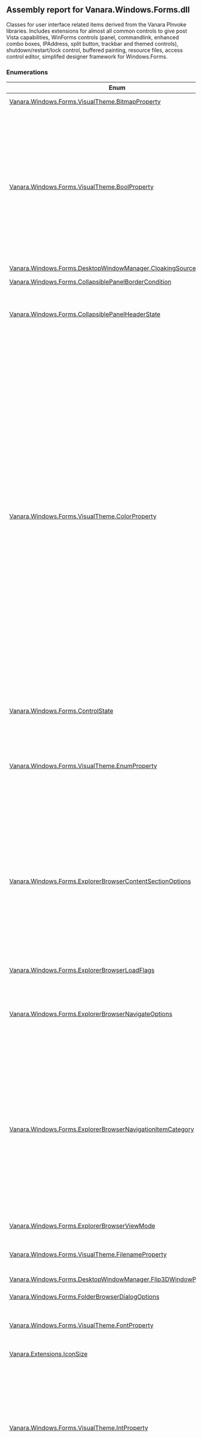 ## Assembly report for Vanara.Windows.Forms.dll
Classes for user interface related items derived from the Vanara PInvoke libraries. Includes extensions for almost all common controls to give post Vista capabilities, WinForms controls (panel, commandlink, enhanced combo boxes, IPAddress, split button, trackbar and themed controls), shutdown/restart/lock control, buffered painting, resource files, access control editor, simplifed designer framework for Windows.Forms.
### Enumerations
Enum | Description | Values
---- | ---- | ----
[Vanara.Windows.Forms.VisualTheme.BitmapProperty](https://github.com/dahall/Vanara/search?l=C%23&q=BitmapProperty) | Properties accessible via `Vanara.Windows.Forms.VisualTheme.GetBitmap(System.Int32,System.Int32,Vanara.Windows.Forms.VisualTheme.BitmapProperty)`. | BackgroundImage, GlyphImage, Handle
[Vanara.Windows.Forms.VisualTheme.BoolProperty](https://github.com/dahall/Vanara/search?l=C%23&q=BoolProperty) | Properties accessible via `Vanara.Windows.Forms.VisualTheme.GetBool(System.Int32,System.Int32,Vanara.Windows.Forms.VisualTheme.BoolProperty)`. | FlatMenus, Transparent, AutoSize, BorderOnly, Composited, BackgroundFill, GlyphTransparent, GlyphOnly, AlwaysShowSizingBar, MirrorImage, UniformSizing, IntegralSizing, SourceGrow, SourceShrink, DrawBorders, NoEtchedEffect, TextApplyOverlay, TextGlow, TextItalic, CompositedOpaque, LocalizedMirrorImage, UserPicture, ScaledBackground
[Vanara.Windows.Forms.DesktopWindowManager.CloakingSource](https://github.com/dahall/Vanara/search?l=C%23&q=CloakingSource) | Use with GetWindowAttr and WindowAttribute.Cloaked. If the window is cloaked, provides one of the following values explaining why. | App, Shell, Inherited
[Vanara.Windows.Forms.CollapsiblePanelBorderCondition](https://github.com/dahall/Vanara/search?l=C%23&q=CollapsiblePanelBorderCondition) | Determines when a border will be displayed. | Always, OnlyExpanded, Never
[Vanara.Windows.Forms.CollapsiblePanelHeaderState](https://github.com/dahall/Vanara/search?l=C%23&q=CollapsiblePanelHeaderState) | Determines the state of the panel's header. | Normal, Hot, Pressed, ExpandedNormal, ExpandedHot, ExpandedPressed, Disabled, ExpandedDisabled
[Vanara.Windows.Forms.VisualTheme.ColorProperty](https://github.com/dahall/Vanara/search?l=C%23&q=ColorProperty) | Properties accessible via `Vanara.Windows.Forms.VisualTheme.GetColor(System.Int32,System.Int32,Vanara.Windows.Forms.VisualTheme.ColorProperty)`. | ScrollBar, Background, ActiveCaption, InactiveCaption, Menu, Window, WindowFrame, MenuText, WindowText, CaptionText, ActiveBorder, InactiveBorder, AppWorkspace, Highlight, HighlightText, ButtonFace, ButtonShadow, GrayText, ButtonText, InactiveCaptionText, ButtonHighlight, DarkShadow3D, Light3D, InfoText, InfoBackground, ButtonAlternateFace, HotTracking, GradientActiveCaption, GradientInactiveCaption, MenuHilight, MenuBar, FromColor1, FromColor2, FromColor3, FromColor4, FromColor5, BorderColor, FillColor, TextColor, EdgeLightColor, EdgeHighlightColor, EdgeShadowColor, EdgeDarkShadowColor, EdgeFillColor, TransparentColor, GradientColor1, GradientColor2, GradientColor3, GradientColor4, GradientColor5, ShadowColor, GlowColor, TextBorderColor, TextShadowColor, GlyphTextColor, GlyphTransparentColor, FillColorHint, BorderColorHint, AccentColorHint, TextColorHint, Heading1TextColor, Heading2TextColor, BodyTextColor, BlendColor
[Vanara.Windows.Forms.ControlState](https://github.com/dahall/Vanara/search?l=C%23&q=ControlState) | State flags for controls derived from `Vanara.Windows.Forms.CustomDrawBase`. | Hot, Pressed, Disabled, Animating, MouseDown, InButtonUp, Defaulted, Focused
[Vanara.Windows.Forms.VisualTheme.EnumProperty](https://github.com/dahall/Vanara/search?l=C%23&q=EnumProperty) | Properties accessible via <c>GetEnumValue</c>. | BackgroundType, BorderType, FillType, SizingType, HAlign, ContentAlignment, VAlign, OffsetType, IconEffect, TextShadowType, ImageLayout, GlyphType, ImageSelectType, GlyphFontSizingType, TrueSizeScalingType
[Vanara.Windows.Forms.ExplorerBrowserContentSectionOptions](https://github.com/dahall/Vanara/search?l=C%23&q=ExplorerBrowserContentSectionOptions) | Indicates the content options of the explorer browser. Typically use one, or a bitwise combination of these flags to specify how content should appear in the explorer browser control | None, AutoArrange, Desktop, SingleSelection, NoSubfolders, Transparent, NoScrollBars, AlignLeft, NoIcons, SingleClickActivate, NoWebView, HideFileNames, CheckSelect, NoEnumOnRefresh, NoGrouping, FullRowSelect, NoFilters, NoColumnHeader, NoHeaderInAllViews, ExtendedTiles, AutoCheckSelect, NoBrowserViewState, SubsetGroup, UseSearchFolder, AllowRtlReading
[Vanara.Windows.Forms.ExplorerBrowserLoadFlags](https://github.com/dahall/Vanara/search?l=C%23&q=ExplorerBrowserLoadFlags) | These flags are used with `Vanara.Windows.Forms.ExplorerBrowser.LoadCustomItems(System.Object,Vanara.Windows.Forms.ExplorerBrowserLoadFlags)`. | None, SelectFromDataObject, NoDropTarget
[Vanara.Windows.Forms.ExplorerBrowserNavigateOptions](https://github.com/dahall/Vanara/search?l=C%23&q=ExplorerBrowserNavigateOptions) | Specifies the options that control subsequent navigation. Typically use one, or a bitwise combination of these flags to specify how the explorer browser navigates. | None, NavigateOnce, ShowFrames, AlwaysNavigate, NoTravelLog, NoWrapperWindow, HtmlSharePointView, NoBorder, NoPersistViewState
[Vanara.Windows.Forms.ExplorerBrowserNavigationItemCategory](https://github.com/dahall/Vanara/search?l=C%23&q=ExplorerBrowserNavigationItemCategory) | Flags specifying the folder to be browsed. | Absolute, UseCurrentWindow, Default, SameWindow, NewWindow, NoFolderTree, ExploreMode, NoTransferHistory, Relative, ParentFolder, NavigateBack, NavigateForward, AllowAutoNavigate, KeepSearchText, ActivateNoFocus, CreateNoHistory, PlayNoSound, CallerUntrusted, TrustFirstDownload, UntrustedForDownload, NoHistorySelect, WriteNoHistory, TrustedForActiveX, FeedNavigation, Redirect
[Vanara.Windows.Forms.ExplorerBrowserViewMode](https://github.com/dahall/Vanara/search?l=C%23&q=ExplorerBrowserViewMode) | Indicates the viewing mode of the explorer browser | Icon, SmallIcon, List, Details, Thumbnail, Tile, ThumbStrip, Content, Auto
[Vanara.Windows.Forms.VisualTheme.FilenameProperty](https://github.com/dahall/Vanara/search?l=C%23&q=FilenameProperty) | Properties accessible via `Vanara.Windows.Forms.VisualTheme.GetFilename(System.Int32,System.Int32,Vanara.Windows.Forms.VisualTheme.FilenameProperty)`. | ImageFile, ImageFile1, ImageFile2, ImageFile3, ImageFile4, ImageFile5, GlyphImageFile
[Vanara.Windows.Forms.DesktopWindowManager.Flip3DWindowPolicy](https://github.com/dahall/Vanara/search?l=C%23&q=Flip3DWindowPolicy) | Flags used by the SetWindowAttr method to specify the Flip3D window policy. | Default, ExcludeBelow, ExcludeAbove
[Vanara.Windows.Forms.FolderBrowserDialogOptions](https://github.com/dahall/Vanara/search?l=C%23&q=FolderBrowserDialogOptions) |  | Folders, FoldersAndFiles, Computers, Printers
[Vanara.Windows.Forms.VisualTheme.FontProperty](https://github.com/dahall/Vanara/search?l=C%23&q=FontProperty) | Properties accessible via `Vanara.Windows.Forms.VisualTheme.GetFont(System.Drawing.IDeviceContext,System.Int32,System.Int32,Vanara.Windows.Forms.VisualTheme.FontProperty)`. | Caption, SmallCaption, Menu, Status, MessageBox, IconTitle, Heading1, Heading2, Body, Glyph
[Vanara.Extensions.IconSize](https://github.com/dahall/Vanara/search?l=C%23&q=IconSize) | Used to determine the size of the icon returned by various shell methods. | Large, Small, ExtraLarge, Jumbo
[Vanara.Windows.Forms.VisualTheme.IntProperty](https://github.com/dahall/Vanara/search?l=C%23&q=IntProperty) | Properties accessible via `Vanara.Windows.Forms.VisualTheme.GetInt(System.Int32,System.Int32,Vanara.Windows.Forms.VisualTheme.IntProperty)`. | CharSet, MinimumColorDepth, FromHue1, FromHue2, FromHue3, FromHue4, FromHue5, ToHue1, ToHue2, ToHue3, ToHue4, ToHue5, ToColor1, ToColor2, ToColor3, ToColor4, ToColor5, TextGlowSize, FramesPerSecond, PixelsPerFrame, AnimationDelay, GlowIntensity, Opacity, ColorizationColor, ColorizationOpacity, AnimationDuration
[Vanara.Windows.Forms.ItemHitLocation](https://github.com/dahall/Vanara/search?l=C%23&q=ItemHitLocation) | The location on the IShellItem that was clicked. | NoWhere, OnIcon, OnLabel, OnIndent, OnButton, OnRight, OnStateIcon, OnItem, OnTabButton
[Vanara.Windows.Forms.KnownFolder](https://github.com/dahall/Vanara/search?l=C%23&q=KnownFolder) | Standard folders registered with the system as Known Folders. A computer will have only folders appropriate to it installed. | AccountPictures, AddNewPrograms, AdminTools, ApplicationShortcuts, AppsFolder, AppUpdates, CameraRoll, CDBurning, ChangeRemovePrograms, CommonAdminTools, CommonOEMLinks, CommonPrograms, CommonStartMenu, CommonStartup, CommonTemplates, ComputerFolder, ConflictFolder, ConnectionsFolder, Contacts, ControlPanelFolder, Cookies, Desktop, DeviceMetadataStore, Documents, DocumentsLibrary, Downloads, Favorites, Fonts, Games, GameTasks, History, HomeGroup, HomeGroupCurrentUser, ImplicitAppShortcuts, InternetCache, InternetFolder, Libraries, Links, LocalAppData, LocalAppDataLow, LocalizedResourcesDir, Music, MusicLibrary, NetHood, NetworkFolder, OriginalImages, PhotoAlbums, PicturesLibrary, Pictures, Playlists, PrintersFolder, PrintHood, Profile, ProgramData, ProgramFiles, ProgramFilesX64, ProgramFilesX86, ProgramFilesCommon, ProgramFilesCommonX64, ProgramFilesCommonX86, Programs, Public, PublicDesktop, PublicDocuments, PublicDownloads, PublicGameTasks, PublicLibraries, PublicMusic, PublicPictures, PublicRingtones, PublicUserTiles, PublicVideos, QuickLaunch, Recent, RecordedTVLibrary, RecycleBinFolder, ResourceDir, Ringtones, RoamingAppData, RoamedTileImages, RoamingTiles, SampleMusic, SamplePictures, SamplePlaylists, SampleVideos, SavedGames, SavedPictures, SavedPicturesLibrary, SavedSearches, Screenshots, SEARCH_CSC, SearchHistory, SearchHome, SEARCH_MAPI, SearchTemplates, SendTo, SidebarDefaultParts, SidebarParts, SkyDrive, SkyDriveCameraRoll, SkyDriveDocuments, SkyDrivePictures, StartMenu, Startup, SyncManagerFolder, SyncResultsFolder, SyncSetupFolder, System, SystemX86, Templates, UserPinned, UserProfiles, UserProgramFiles, UserProgramFilesCommon, UsersFiles, UsersLibraries, Videos, VideosLibrary, Windows, Undefined
[Vanara.Windows.Forms.VisualTheme.MarginsProperty](https://github.com/dahall/Vanara/search?l=C%23&q=MarginsProperty) | Properties accessible via `Vanara.Windows.Forms.VisualTheme.GetMargins(System.Drawing.IDeviceContext,System.Int32,System.Int32,Vanara.Windows.Forms.VisualTheme.MarginsProperty)`. | Sizing, Content, Caption
[Vanara.Windows.Forms.VisualTheme.MetricProperty](https://github.com/dahall/Vanara/search?l=C%23&q=MetricProperty) | Properties accessible via `Vanara.Windows.Forms.VisualTheme.GetMetric(System.Drawing.IDeviceContext,System.Int32,System.Int32,Vanara.Windows.Forms.VisualTheme.MetricProperty)`. | ImageCount, AlphaLevel, BorderSize, RoundCornerWidth, RoundCornerHeight, GradientRatio1, GradientRatio2, GradientRatio3, GradientRatio4, GradientRatio5, ProgressChunkSize, ProgressSpaceSize, Saturation, TextBorderSize, AlphaThreshold, Width, Height, GlyphIndex, TrueSizeStretchMark, MinDpi1, MinDpi2, MinDpi3, MinDpi4, MinDpi5
[Vanara.Windows.Forms.DesktopWindowManager.NonClientRenderingPolicy](https://github.com/dahall/Vanara/search?l=C%23&q=NonClientRenderingPolicy) | Flags used by the SetWindowAttr method to specify the non-client area rendering policy. | UseWindowStyle, Disabled, Enabled
[Vanara.Windows.Forms.PaneVisibilityState](https://github.com/dahall/Vanara/search?l=C%23&q=PaneVisibilityState) | Indicates the visibility state of an ExplorerBrowser pane. | Default, Show, Hide
[Vanara.Windows.Forms.VisualTheme.PartSize](https://github.com/dahall/Vanara/search?l=C%23&q=PartSize) | Identifies the type of size value to retrieve for a visual style part. | Minimum, BestFit, Default
[Vanara.Windows.Forms.VisualTheme.PositionProperty](https://github.com/dahall/Vanara/search?l=C%23&q=PositionProperty) | Properties accessible via `Vanara.Windows.Forms.VisualTheme.GetPosition(System.Int32,System.Int32,Vanara.Windows.Forms.VisualTheme.PositionProperty)`. | Offset, TextShadowOffset, MinSize, MinSize1, MinSize2, MinSize3, MinSize4, MinSize5, NormalSize
[Vanara.Windows.Forms.ProgressBarState](https://github.com/dahall/Vanara/search?l=C%23&q=ProgressBarState) | Progress bar state. | Normal, Error, Paused
[Vanara.Windows.Forms.VisualTheme.PropertyOrigin](https://github.com/dahall/Vanara/search?l=C%23&q=PropertyOrigin) | Returned by <c>GetPropertyOrigin</c> to specify where a property was found. | State, Part, Class, Global, NotFound
[Vanara.Windows.Forms.VisualTheme.RectangleProperty](https://github.com/dahall/Vanara/search?l=C%23&q=RectangleProperty) | Properties accessible via `Vanara.Windows.Forms.VisualTheme.GetRect(System.Int32,System.Int32,Vanara.Windows.Forms.VisualTheme.RectangleProperty)`. | DefaultPane, CustomSplit, AnimationButton, Atlas
[Vanara.Windows.Forms.RenderStyle](https://github.com/dahall/Vanara/search?l=C%23&q=RenderStyle) | Style used to render the theme. | SystemTheme, Custom
[Vanara.Windows.Forms.SecurityPageType](https://github.com/dahall/Vanara/search?l=C%23&q=SecurityPageType) | Values that indicate the types of property pages in an access control editor property sheet. | BasicPermissions, AdvancedPermissions, Audit, Owner, EffectiveRights, TakeOwnership, Share
[Vanara.Windows.Forms.ShellNamespaceTreeControlAction](https://github.com/dahall/Vanara/search?l=C%23&q=ShellNamespaceTreeControlAction) | Actions on a `Vanara.Windows.Forms.ShellNamespaceTreeControl` exposed through `Vanara.Windows.Forms.ShellNamespaceTreeControlEventArgs`. | Unknown, ByKeyboard, ByMouse, AfterAdd, AfterDelete, BeforeDelete, Collapse, Expand
[Vanara.Windows.Forms.ShellProgressDialogStyle](https://github.com/dahall/Vanara/search?l=C%23&q=ShellProgressDialogStyle) | Display style for a `Vanara.Windows.Forms.ShellProgressDialog`. | Normal, Marquee, Hidden
[Vanara.Windows.Forms.ShellTreeItemButton](https://github.com/dahall/Vanara/search?l=C%23&q=ShellTreeItemButton) | Determines the image displayed to the right of an item in `Vanara.Windows.Forms.ShellNamespaceTreeControl`. | None, Arrow, Delete, Refresh
[Vanara.Windows.Forms.ShellTreeItemCheckBoxStyle](https://github.com/dahall/Vanara/search?l=C%23&q=ShellTreeItemCheckBoxStyle) | The style of check box to display. | None, Normal, Partial, Exclusion, Dimmed
[Vanara.Windows.Forms.ShellTreeItemState](https://github.com/dahall/Vanara/search?l=C%23&q=ShellTreeItemState) | Specifies the state of a tree item. | None, Selected, Expanded, Bold, Disabled, SelectedNotExpanded
[Vanara.Windows.Forms.CustomComboBox.SizeMode](https://github.com/dahall/Vanara/search?l=C%23&q=SizeMode) | Sizing mode for the CustomComboBox drop-down area. | UseComboSize, UseControlSize, UseDropDownSize
[Vanara.Windows.Forms.VisualTheme.StringProperty](https://github.com/dahall/Vanara/search?l=C%23&q=StringProperty) | Properties accessible via `Vanara.Windows.Forms.VisualTheme.GetString(System.Int32,System.Int32,Vanara.Windows.Forms.VisualTheme.StringProperty)`. | ColorSchemes, Sizes, Name, DisplayName, Tooltip, Company, Author, Copyright, Url, Version, Description, CssName, XmlName, LastUpdated, Alias, Text, ClassicValue, AtlasInputImage
[Vanara.Windows.Forms.TaskDialogButtonDisplay](https://github.com/dahall/Vanara/search?l=C%23&q=TaskDialogButtonDisplay) | Indicates how buttons are displayed on a `Vanara.Windows.Forms.TaskDialog`. | StandardButton, CommandLink, CommandLinkNoIcon
[Vanara.Windows.Forms.TaskDialogCommonButtons](https://github.com/dahall/Vanara/search?l=C%23&q=TaskDialogCommonButtons) | The TaskDialog common button flags used to specify the built in buttons to show in the TaskDialog. | None, Ok, Yes, No, Cancel, Retry, Close
[Vanara.Windows.Forms.TaskDialogIcon](https://github.com/dahall/Vanara/search?l=C%23&q=TaskDialogIcon) | The System icons the TaskDialog supports. | None, ShieldGray, SecuritySuccess, SecurityError, SecurityWarning, ShieldBlue, Shield, Information, Error, Warning
### Structures
Struct | Description
---- | ----
[Vanara.Windows.Forms.TaskDialog.TaskDialogResult](https://github.com/dahall/Vanara/search?l=C%23&q=TaskDialogResult) | Results from running the `Vanara.Windows.Forms.TaskDialog`.
### Interfaces
Interface | Description
---- | ----
[Vanara.Security.AccessControl.IAccessControlEditorDialogProvider](https://github.com/dahall/Vanara/search?l=C%23&q=IAccessControlEditorDialogProvider) | An interface for defining an information provider for object types supplied to the `Vanara.Windows.Forms.AccessControlEditorDialog`.
[Vanara.Windows.Forms.Design.IActionGetItem](https://github.com/dahall/Vanara/search?l=C%23&q=IActionGetItem) | Interface for an action that has items and a category.
[Vanara.Windows.Forms.IDrawingStyle<T>](https://github.com/dahall/Vanara/search?l=C%23&q=IDrawingStyle<T>) | An interface for controls that provide drawing styles.
[Vanara.Windows.Forms.IEnableable](https://github.com/dahall/Vanara/search?l=C%23&q=IEnableable) | Interface that exposes an <c>Enabled</c> property for an item supplied to `Vanara.Windows.Forms.DisabledItemComboBox`.
### Classes
Class | Description
---- | ----
[Vanara.Windows.Forms.AccessControlEditorDialog](https://github.com/dahall/Vanara/search?l=C%23&q=AccessControlEditorDialog) | Displays a property sheet that contains a basic security property page. This property page enables the user to view and edit the access rights allowed or denied by the ACEs in an object's DACL.
[Vanara.Windows.Forms.ActivationContext](https://github.com/dahall/Vanara/search?l=C%23&q=ActivationContext) | Provides an activation context for a manifest file or PE image. On disposal, the context is deactivated.
[Vanara.Windows.Forms.Design.AttributedComponentDesigner<T>](https://github.com/dahall/Vanara/search?l=C%23&q=AttributedComponentDesigner<T>) | A designer for components that support attributes.
[Vanara.Windows.Forms.Design.AttributedComponentDesignerEx<T>](https://github.com/dahall/Vanara/search?l=C%23&q=AttributedComponentDesignerEx<T>) | An extended designer for components that support attributes.
[Vanara.Windows.Forms.Design.AttributedControlDesigner<T>](https://github.com/dahall/Vanara/search?l=C%23&q=AttributedControlDesigner<T>) | A designer for controls that support attributes.
[Vanara.Windows.Forms.Design.AttributedControlDesignerEx<T>](https://github.com/dahall/Vanara/search?l=C%23&q=AttributedControlDesignerEx<T>) | An extended designer for controls that support attributes.
[Vanara.Windows.Forms.Design.AttributedDesignerActionList](https://github.com/dahall/Vanara/search?l=C%23&q=AttributedDesignerActionList) | A designer action list pulled from attributes.
[Vanara.Windows.Forms.Design.AttributedParentControlDesigner<T>](https://github.com/dahall/Vanara/search?l=C%23&q=AttributedParentControlDesigner<T>) | A designer for parent controls supported by attributes.
[Vanara.Windows.Forms.Design.AttributedParentControlDesignerEx<T>](https://github.com/dahall/Vanara/search?l=C%23&q=AttributedParentControlDesignerEx<T>) | An extended designer for parent controls supported by attributes.
[Vanara.Security.AuthenticationBuffer](https://github.com/dahall/Vanara/search?l=C%23&q=AuthenticationBuffer) | Safe container for an authentication buffer. Allows for creation using native <c>CredPackAuthenticationBuffer</c> method or assignment from an existing <c>IntPtr</c>. Can unpack to `System.String` or `System.Security.SecureString` values.
[Vanara.Drawing.BufferedAnimationPainter](https://github.com/dahall/Vanara/search?l=C%23&q=BufferedAnimationPainter) | Use to paint a buffered animation.
[Vanara.Drawing.BufferedPaint](https://github.com/dahall/Vanara/search?l=C%23&q=BufferedPaint) | Buffered painting helper class.
[Vanara.Drawing.BufferedPainter](https://github.com/dahall/Vanara/search?l=C%23&q=BufferedPainter) | Use to perform buffered painting.
[Vanara.Windows.Forms.TaskDialog.ButtonClickedEventArgs](https://github.com/dahall/Vanara/search?l=C%23&q=ButtonClickedEventArgs) | Provides data for the `Vanara.Windows.Forms.TaskDialog.ButtonClicked` and the `Vanara.Windows.Forms.TaskDialog.RadioButtonClicked` events.
[Vanara.Extensions.ButtonExtension](https://github.com/dahall/Vanara/search?l=C%23&q=ButtonExtension) | Extension methods for `System.Windows.Forms.ButtonBase`.
[Vanara.Windows.Forms.CollapsiblePanel](https://github.com/dahall/Vanara/search?l=C%23&q=CollapsiblePanel) | Control providing a panel that can be collapsed.
[Vanara.Extensions.ComboBoxExtension](https://github.com/dahall/Vanara/search?l=C%23&q=ComboBoxExtension) | Extension methods for `System.Windows.Forms.ComboBox`.
[Vanara.Windows.Forms.CommandLink](https://github.com/dahall/Vanara/search?l=C%23&q=CommandLink) | Represents a Windows Command Link control.
[Vanara.Windows.Forms.Design.ComponentDesignerExtension](https://github.com/dahall/Vanara/search?l=C%23&q=ComponentDesignerExtension) | Methods to assist when using designer code.
[Vanara.Extensions.ControlExtension](https://github.com/dahall/Vanara/search?l=C%23&q=ControlExtension) | Control extension methods.
[Vanara.Windows.Forms.ControlImage](https://github.com/dahall/Vanara/search?l=C%23&q=ControlImage) | Represents an image used within a control.
[Vanara.Windows.Forms.CredentialsDialog](https://github.com/dahall/Vanara/search?l=C%23&q=CredentialsDialog) | Dialog box which prompts for user credentials using the Win32 CREDUI methods.
[Vanara.Extensions.CursorExtension](https://github.com/dahall/Vanara/search?l=C%23&q=CursorExtension) | Extension methods for `System.Windows.Forms.Cursor`.
[Vanara.Windows.Forms.CustomButton](https://github.com/dahall/Vanara/search?l=C%23&q=CustomButton) | A custom drawn button.
[Vanara.Windows.Forms.CustomComboBox](https://github.com/dahall/Vanara/search?l=C%23&q=CustomComboBox) | <c>CustomComboBox</c> is an extension of `System.Windows.Forms.ComboBox` which provides drop-down customization.
[Vanara.Windows.Forms.CustomDrawBase](https://github.com/dahall/Vanara/search?l=C%23&q=CustomDrawBase) | Abstract class for implementing a custom-drawn control that tracks mouse movement and has text and/or an image. It exposes all property changes.
[Vanara.Windows.Forms.Design.DesignerActionMethodAttribute](https://github.com/dahall/Vanara/search?l=C%23&q=DesignerActionMethodAttribute) | Attribute placed on methods that indicate they support a designer action.
[Vanara.Windows.Forms.Design.DesignerActionPropertyAttribute](https://github.com/dahall/Vanara/search?l=C%23&q=DesignerActionPropertyAttribute) | Attribute placed on properties that indicate they support a designer action.
[Vanara.Windows.Forms.Design.DesignerVerbAttribute](https://github.com/dahall/Vanara/search?l=C%23&q=DesignerVerbAttribute) | Attribute placed on methods that indicate they support a designer attribute.
[Vanara.Windows.Forms.DesktopWindowManager](https://github.com/dahall/Vanara/search?l=C%23&q=DesktopWindowManager) | Main DWM class, provides glass sheet effect and blur behind.
[Vanara.Windows.Forms.DisabledItemComboBox](https://github.com/dahall/Vanara/search?l=C%23&q=DisabledItemComboBox) | A version of `System.Windows.Forms.ComboBox` that allows for disabled items.
[Vanara.Windows.Forms.CustomButton.DrawPattern](https://github.com/dahall/Vanara/search?l=C%23&q=DrawPattern) | A pattern to use for drawing the button.
[Vanara.Windows.Forms.Design.EditorServiceContext](https://github.com/dahall/Vanara/search?l=C%23&q=EditorServiceContext) | A service context implementation for an editor.
[Vanara.Windows.Forms.EnumComboBox](https://github.com/dahall/Vanara/search?l=C%23&q=EnumComboBox) | A combo box that displays the items of an `System.Enum` type. If the Enum type has a `System.FlagsAttribute`, then the drop-down will be checked list of the values.
[Vanara.Windows.Forms.TaskDialog.ExpandedEventArgs](https://github.com/dahall/Vanara/search?l=C%23&q=ExpandedEventArgs) | Provides data for the `Vanara.Windows.Forms.TaskDialog.ExpandedEventArgs.Expanded` event.
[Vanara.Windows.Forms.ExplorerBrowser](https://github.com/dahall/Vanara/search?l=C%23&q=ExplorerBrowser) | <c>ExplorerBrowser</c> is a browser object that can be either navigated or that can host a view of a data object. As a full-featured browser object, it also supports an automatic travel log.
[Vanara.Windows.Forms.ExplorerBrowser.ExplorerBrowserPaneVisibility](https://github.com/dahall/Vanara/search?l=C%23&q=ExplorerBrowserPaneVisibility) | Controls the visibility of the various ExplorerBrowser panes on subsequent navigation
[Vanara.Windows.Forms.Design.FlagEnumUIEditor<T>.FlagCheckedListBox](https://github.com/dahall/Vanara/search?l=C%23&q=FlagCheckedListBox) | A checked list box to use as the editor.
[Vanara.Windows.Forms.Design.FlagEnumUIEditor<T>.FlagCheckedListBox.FlagCheckedListBoxItem](https://github.com/dahall/Vanara/search?l=C%23&q=FlagCheckedListBoxItem) | 
[Vanara.Windows.Forms.Design.FlagEnumUIEditor<T>](https://github.com/dahall/Vanara/search?l=C%23&q=FlagEnumUIEditor<T>) | A `System.Drawing.Design.UITypeEditor` for editing flag enums.
[Vanara.Windows.Forms.FolderBrowserDialog](https://github.com/dahall/Vanara/search?l=C%23&q=FolderBrowserDialog) | Class to let the user browse for a folder.
[Vanara.Windows.Forms.FolderBrowserDialogInitializedEventArgs](https://github.com/dahall/Vanara/search?l=C%23&q=FolderBrowserDialogInitializedEventArgs) | Event arguments for when the `Vanara.Windows.Forms.FolderBrowserDialog` has been initialized.
[Vanara.Security.AccessControl.GenericProvider](https://github.com/dahall/Vanara/search?l=C%23&q=GenericProvider) | Base implementation of `Vanara.Security.AccessControl.IAccessControlEditorDialogProvider`.
[Vanara.Drawing.BufferedPaint.GetDuration<T>](https://github.com/dahall/Vanara/search?l=C%23&q=GetDuration<T>) | A method delegate that retrieves a duration, in milliseconds, to use as the time over which buffered painting occurs.
[Vanara.Windows.Forms.GlassExtenderProvider](https://github.com/dahall/Vanara/search?l=C%23&q=GlassExtenderProvider) | GlassExtenderProvider extends a `System.Windows.Forms.Form` and provides glass margins.
[Vanara.Extensions.GraphicsExtension](https://github.com/dahall/Vanara/search?l=C%23&q=GraphicsExtension) | Extensions to <c>Graphics</c> related classes.
[Vanara.Resources.ResourceFile.GroupIconResIndexer](https://github.com/dahall/Vanara/search?l=C%23&q=GroupIconResIndexer) | An indexer for group icons.
[Vanara.Extensions.IconExtension](https://github.com/dahall/Vanara/search?l=C%23&q=IconExtension) | Extension methods for `System.Drawing.Icon`.
[Vanara.Extensions.ImageListExtension](https://github.com/dahall/Vanara/search?l=C%23&q=ImageListExtension) | Extension methods for `System.Windows.Forms.ImageList`.
[Vanara.Resources.ResourceFile.ImageResIndexer<T>](https://github.com/dahall/Vanara/search?l=C%23&q=ImageResIndexer<T>) | An indexer for images.
[Vanara.Windows.Forms.InputDialog](https://github.com/dahall/Vanara/search?l=C%23&q=InputDialog) | An input dialog that automatically creates controls to collect the values of the object supplied via the `Vanara.Windows.Forms.InputDialog.Data` property.
[Vanara.Windows.Forms.InputDialogItemAttribute](https://github.com/dahall/Vanara/search?l=C%23&q=InputDialogItemAttribute) | Allows a developer to attribute a property or field with text that gets shown instead of the field or property name in an `Vanara.Windows.Forms.InputDialog`.
[Vanara.Windows.Forms.InvalidFolderEventArgs](https://github.com/dahall/Vanara/search?l=C%23&q=InvalidFolderEventArgs) | Event arguments for when an invalid folder is selected.
[Vanara.Windows.Forms.IPAddressBox](https://github.com/dahall/Vanara/search?l=C%23&q=IPAddressBox) | An Internet Protocol (IP) address control allows the user to enter an IP address in an easily understood format.
[Vanara.Windows.Forms.IPAddressFieldChangedEventArgs](https://github.com/dahall/Vanara/search?l=C%23&q=IPAddressFieldChangedEventArgs) | Contains the arguments needed to handle the `Vanara.Windows.Forms.IPAddressBox.FieldChanged` event.
[Vanara.Extensions.LabelExtension](https://github.com/dahall/Vanara/search?l=C%23&q=LabelExtension) | Extension methods for `System.Windows.Forms.Label`.
[Vanara.Extensions.ListViewExtension](https://github.com/dahall/Vanara/search?l=C%23&q=ListViewExtension) | Extension methods for `System.Windows.Forms.ListView`.
[Vanara.Extensions.ListViewGroupingSet<T>](https://github.com/dahall/Vanara/search?l=C%23&q=ListViewGroupingSet<T>) | Takes a list of groups and matching predicates to be used by the ApplyGroupingSet extension method.
[Vanara.Windows.Forms.LiveThumbnail](https://github.com/dahall/Vanara/search?l=C%23&q=LiveThumbnail) | Extracts all or a portion of a window and renders it as a thumbnail on another portion of the desktop.
[Vanara.Extensions.MapPointExtension](https://github.com/dahall/Vanara/search?l=C%23&q=MapPointExtension) | Extension methods for windows to process points in the coordinate space.
[Vanara.Windows.Forms.MenuStripMRUManager](https://github.com/dahall/Vanara/search?l=C%23&q=MenuStripMRUManager) | A class that manages a Most Recently Used file listing and interacts with a MenuStrip to display a menu list of the files. By default, the application settings are used to store the history. Optionally a constructor can be used to provide an alternate class to handle that work.
[Vanara.Windows.Forms.ExplorerBrowser.NavigatedEventArgs](https://github.com/dahall/Vanara/search?l=C%23&q=NavigatedEventArgs) | Event argument for The Navigated event
[Vanara.Windows.Forms.ExplorerBrowser.NavigatingEventArgs](https://github.com/dahall/Vanara/search?l=C%23&q=NavigatingEventArgs) | Event argument for The Navigating event
[Vanara.Windows.Forms.ExplorerBrowser.NavigationFailedEventArgs](https://github.com/dahall/Vanara/search?l=C%23&q=NavigationFailedEventArgs) | Event argument for the NavigatinoFailed event
[Vanara.Windows.Forms.ExplorerBrowser.NavigationLog](https://github.com/dahall/Vanara/search?l=C%23&q=NavigationLog) | The navigation log is a history of the locations visited by the explorer browser.
[Vanara.Windows.Forms.ExplorerBrowser.NavigationLogEventArgs](https://github.com/dahall/Vanara/search?l=C%23&q=NavigationLogEventArgs) | The event argument for NavigationLogChangedEvent
[Vanara.Windows.Forms.NetworkConnectionDialog](https://github.com/dahall/Vanara/search?l=C%23&q=NetworkConnectionDialog) | A dialog box that allows the user to browse and connect to network resources.
[Vanara.Windows.Forms.NetworkDisconnectDialog](https://github.com/dahall/Vanara/search?l=C%23&q=NetworkDisconnectDialog) | A dialog box that allows the user to browse and connect to network resources.
[Vanara.Extensions.NotifyIconExtensions](https://github.com/dahall/Vanara/search?l=C%23&q=NotifyIconExtensions) | Extension methods for `System.Windows.Forms.NotifyIcon`.
[Vanara.Drawing.BufferedPaint.PaintAction<T>](https://github.com/dahall/Vanara/search?l=C%23&q=PaintAction<T>) | A method delegate to paint a stateful image.
[Vanara.Windows.Forms.CredentialsDialog.PasswordValidatorEventArgs](https://github.com/dahall/Vanara/search?l=C%23&q=PasswordValidatorEventArgs) | Used by the `Vanara.Windows.Forms.CredentialsDialog.ValidatePassword` event.
[Vanara.Windows.Forms.Forms.PreventShutdownContext](https://github.com/dahall/Vanara/search?l=C%23&q=PreventShutdownContext) | Used to define a set of operations within which any shutdown request will be met with a reason why this application is blocking it.
[Vanara.Windows.Forms.ProgressDialog](https://github.com/dahall/Vanara/search?l=C%23&q=ProgressDialog) | Multi-level, auto-sizing, progress dialog supporting asyncronous tasks. The background activities are provided as asyncronous methods who have a `System.Threading.CancellationToken` and an `System.IProgress`1` instance passed as parameters. The method uses the `System.Threading.CancellationToken` instance to determine if the user has pressed the "Cancel" button and the `System.IProgress`1.Report(`0)` method to report progress.
[Vanara.Windows.Forms.ProgressEventArgs](https://github.com/dahall/Vanara/search?l=C%23&q=ProgressEventArgs) | Updates progress on a `Vanara.Windows.Forms.ProgressDialog`.
[Vanara.Windows.Forms.Design.RedirectedDesignerItemAttribute](https://github.com/dahall/Vanara/search?l=C%23&q=RedirectedDesignerItemAttribute) | Attribute placed on class items that indicate they support a designer redirected item.
[Vanara.Resources.ResourceFile](https://github.com/dahall/Vanara/search?l=C%23&q=ResourceFile) | Represents a file that contains resources.
[Vanara.Windows.Forms.Design.ServiceProviderExtension](https://github.com/dahall/Vanara/search?l=C%23&q=ServiceProviderExtension) | Extension methods for IServiceProvider.
[Vanara.Windows.Forms.ShellNamespaceTreeControl](https://github.com/dahall/Vanara/search?l=C%23&q=ShellNamespaceTreeControl) | A control used to view and manipulate nodes in a tree of Shell items.
[Vanara.Windows.Forms.ShellNamespaceTreeControlCancelEventArgs](https://github.com/dahall/Vanara/search?l=C%23&q=ShellNamespaceTreeControlCancelEventArgs) | Provides data for the BeforeExpand, and BeforeSelect events of a `Vanara.Windows.Forms.ShellNamespaceTreeControl` control.
[Vanara.Windows.Forms.ShellNamespaceTreeControlEventArgs](https://github.com/dahall/Vanara/search?l=C%23&q=ShellNamespaceTreeControlEventArgs) | Event arguments for actions against `Vanara.Windows.Forms.ShellNamespaceTreeControl`.
[Vanara.Windows.Forms.ShellNamespaceTreeControlItemLabelEditEventArgs](https://github.com/dahall/Vanara/search?l=C%23&q=ShellNamespaceTreeControlItemLabelEditEventArgs) | Arguments for item label edit events in a `Vanara.Windows.Forms.ShellNamespaceTreeControl`.
[Vanara.Windows.Forms.ShellNamespaceTreeControlItemMouseClickEventArgs](https://github.com/dahall/Vanara/search?l=C%23&q=ShellNamespaceTreeControlItemMouseClickEventArgs) | Arguments for mouse click events in a `Vanara.Windows.Forms.ShellNamespaceTreeControl`.
[Vanara.Windows.Forms.ShellNamespaceTreeRootList](https://github.com/dahall/Vanara/search?l=C%23&q=ShellNamespaceTreeRootList) | Encapsulates the list of root items in a `Vanara.Windows.Forms.ShellNamespaceTreeControl`.
[Vanara.Windows.Forms.ShellProgressDialog](https://github.com/dahall/Vanara/search?l=C%23&q=ShellProgressDialog) | Wrapper for IProgressDialog which displays a system progress dialog. This object is a generic way to show a user how an operation is progressing. It is typically used when deleting, uploading, copying, moving, or downloading large numbers of files. The dialog is shown on a separate thread and will not block operations in the current thread.
[Vanara.Windows.Forms.SplitButton](https://github.com/dahall/Vanara/search?l=C%23&q=SplitButton) | The SplitButton is a composite control with which the user can select from a drop-down list bound to the button.
[Vanara.Windows.Forms.SplitButton.SplitMenuEventArgs](https://github.com/dahall/Vanara/search?l=C%23&q=SplitMenuEventArgs) | Provides data for the clicking of split buttons and the opening of context menus.
[Vanara.Resources.ResourceFile.StringResIndexer](https://github.com/dahall/Vanara/search?l=C%23&q=StringResIndexer) | An indexer for strings.
[Vanara.Windows.Forms.CollapsiblePanel.Style](https://github.com/dahall/Vanara/search?l=C%23&q=Style) | The panel's style.
[Vanara.Windows.Forms.TaskDialog](https://github.com/dahall/Vanara/search?l=C%23&q=TaskDialog) | A Task Dialog. This is like a MessageBox but with many more features. For Windows version prior to Vista, an emulated version of the system dialog is displayed.
[Vanara.Windows.Forms.TaskDialogButton](https://github.com/dahall/Vanara/search?l=C%23&q=TaskDialogButton) | Represents a button on a task dialog.
[Vanara.Windows.Forms.TaskDialog.TaskDialogButtonBase](https://github.com/dahall/Vanara/search?l=C%23&q=TaskDialogButtonBase) | A custom button for the TaskDialog.
[Vanara.Windows.Forms.TaskDialog.TaskDialogButtonCollection<T>](https://github.com/dahall/Vanara/search?l=C%23&q=TaskDialogButtonCollection<T>) | A collection of `Vanara.Windows.Forms.TaskDialogButton` elements.
[Vanara.Windows.Forms.TaskDialog.TaskDialogProgressBar](https://github.com/dahall/Vanara/search?l=C%23&q=TaskDialogProgressBar) | Represents the progress bar that can be displayed in a task dialog.
[Vanara.Windows.Forms.TaskDialogRadioButton](https://github.com/dahall/Vanara/search?l=C%23&q=TaskDialogRadioButton) | Represents a radio button on a task dialog.
[Vanara.Extensions.TextBoxExtension](https://github.com/dahall/Vanara/search?l=C%23&q=TextBoxExtension) | Extension methods for `System.Windows.Forms.TextBox`.
[Vanara.Windows.Forms.ThemedImageDraw](https://github.com/dahall/Vanara/search?l=C%23&q=ThemedImageDraw) | A button that displays an image and no text.
[Vanara.Windows.Forms.ThemedLabel](https://github.com/dahall/Vanara/search?l=C%23&q=ThemedLabel) | A Label containing some text that will be drawn with glowing border on top of the Glass Sheet effect.
[Vanara.Windows.Forms.ThemedPanel](https://github.com/dahall/Vanara/search?l=C%23&q=ThemedPanel) | A panel that supports a glass overlay and is drawn using a visual style.
[Vanara.Windows.Forms.ThemedTableLayoutPanel](https://github.com/dahall/Vanara/search?l=C%23&q=ThemedTableLayoutPanel) | A table layout panel that supports a glass overlay.
[Vanara.Windows.Forms.TaskDialog.TimerEventArgs](https://github.com/dahall/Vanara/search?l=C%23&q=TimerEventArgs) | Provides data for the `Vanara.Windows.Forms.TaskDialog.Timer` event.
[Vanara.Windows.Forms.TrackBarEx](https://github.com/dahall/Vanara/search?l=C%23&q=TrackBarEx) | Extends the `System.Windows.Forms.TrackBar` class to provide full native-control functionality, including tick marks and value, and custom drawing.
[Vanara.Extensions.TreeViewExtension](https://github.com/dahall/Vanara/search?l=C%23&q=TreeViewExtension) | Extension methods for `System.Windows.Forms.TreeView` controls.
[Vanara.Windows.Forms.Design.TypedBehavior<T>](https://github.com/dahall/Vanara/search?l=C%23&q=TypedBehavior<T>) | A behavior derivative for a supplied type.
[Vanara.Windows.Forms.Design.TypedDesignerActionList<T>](https://github.com/dahall/Vanara/search?l=C%23&q=TypedDesignerActionList<T>) | An action list for a generic designer.
[Vanara.Windows.Forms.Design.TypedGlyph<T>](https://github.com/dahall/Vanara/search?l=C%23&q=TypedGlyph<T>) | A glyph associated with a designer.
[Vanara.Windows.Forms.TaskDialog.VerificationClickedEventArgs](https://github.com/dahall/Vanara/search?l=C%23&q=VerificationClickedEventArgs) | Provides data for the `Vanara.Windows.Forms.TaskDialog.VerificationClicked` event.
[Vanara.Windows.Forms.VistaButtonBase](https://github.com/dahall/Vanara/search?l=C%23&q=VistaButtonBase) | Implements a CommandLink button that can be used in WinForms user interfaces.
[Vanara.Windows.Forms.VistaControlExtender](https://github.com/dahall/Vanara/search?l=C%23&q=VistaControlExtender) | Extends standard WinForms controls with post-Vista capabilities.
[Vanara.Extensions.VisualStylesRendererExtension](https://github.com/dahall/Vanara/search?l=C%23&q=VisualStylesRendererExtension) | Extension methods for `System.Windows.Forms.VisualStyles.VisualStyleRenderer` for glass effects and extended method functionality. Also provides GetFont2 and GetMargins2 methods that corrects base library's non-functioning methods.
[Vanara.Windows.Forms.VisualTheme](https://github.com/dahall/Vanara/search?l=C%23&q=VisualTheme) | A wrapper around the UxTheme methods.
